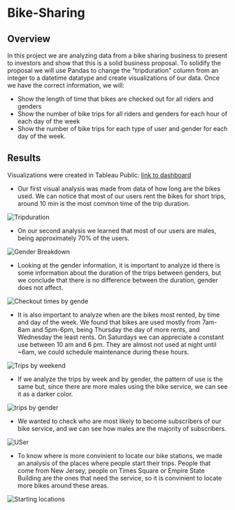 # Bike-Sharing

## Overview
In this project we are analyzing data from a bike sharing business to present to investors and show that this is a solid business proposal.
To solidify the proposal we will use Pandas to change the "tripduration" column from an integer to a datetime datatype and create visualizations of our data. Once we have the correct information, we will:

- Show the length of time that bikes are checked out for all riders and genders
- Show the number of bike trips for all riders and genders for each hour of each day of the week
- Show the number of bike trips for each type of user and gender for each day of the week.

## Results 

Visualizations were created in Tableau Public: [link to dashboard](https://public.tableau.com/shared/NF2W28MJ2?:display_count=n&:origin=viz_share_link)

- Our first visual analysis was made from data of how long are the bikes used.
We can notice that most of our users rent the bikes for short trips, around 10 min is the most common time of the trip duration.

![Tripduration](https://user-images.githubusercontent.com/78781719/130389900-98463c09-c57e-4764-a685-02914d926ad4.PNG)

- On our second analysis we learned that most of our users are males, being approximately 70% of the users.

![Gender Breakdown](https://user-images.githubusercontent.com/78781719/130390050-b6d5ad3c-3183-4e2d-82a6-6d2dd88b1464.PNG)

- Looking at the gender information, it is important to analyze id there is some information about the duration of the trips between genders, but we conclude that there is no difference between the duration, gender does not affect. 

![Checkout times by gende](https://user-images.githubusercontent.com/78781719/130390234-1eaa0127-613b-41f5-a5ae-cf9aca6e1fc1.PNG)

- It is also important to analyze when are the bikes most rented, by time and day of the week.
We found that bikes are used mostly from 7am-8am and 5pm-6pm, being Thursday the day of more rents, and Wednesday the least rents.
On Saturdays we can appreciate a constant use between 10 am and 6 pm. 
They are almost not used at night until ~6am, we could schedule  maintenance during these hours.

![Trips by weekend](https://user-images.githubusercontent.com/78781719/130390557-d4d86088-123d-4d1f-b066-21c8747e303a.PNG)


- If we analyze the trips by week and by gender, the pattern of use is the same but, since there are more males using the bike service, we can see it as a darker color.

![trips by gender](https://user-images.githubusercontent.com/78781719/130390958-7d487e0a-3f87-4a81-aa13-6550ce16e45a.PNG)

- We wanted to check who are most likely to become subscribers of our bike service, and we can see how males are the majority of subscribers.

![USer](https://user-images.githubusercontent.com/78781719/130391132-3eaf943b-8fa0-4a03-8102-e858bb652c15.PNG)

- To know where is more convinient to locate our bike stations, we made an analysis of the places where people start their trips. People that come from New Jersey, people on Times Square or Empire State Building are the ones that need the service, so it is convinient to locate more bikes around these areas. 

![Starting locations](https://user-images.githubusercontent.com/78781719/130391288-533bd81c-ef9d-49ac-a687-f8dfa3432fb7.PNG)


